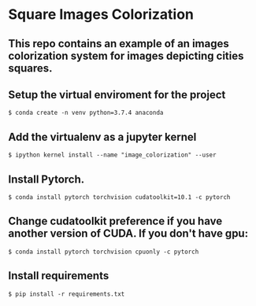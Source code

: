 # Square Images Colorization

## This repo contains an example of an images colorization system for images depicting cities squares.

## Setup the virtual enviroment for the project

`$ conda create -n venv python=3.7.4 anaconda`

## Add the virtualenv as a jupyter kernel

`$ ipython kernel install --name "image_colorization" --user`

## Install Pytorch.

`$ conda install pytorch torchvision cudatoolkit=10.1 -c pytorch`

## Change cudatoolkit preference if you have another version of CUDA. If you don't have gpu:

`$ conda install pytorch torchvision cpuonly -c pytorch`

## Install requirements

`$ pip install -r requirements.txt`
 
